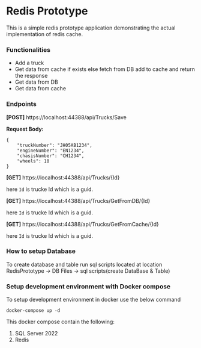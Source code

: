 # Redis Prototype
This is a simple redis prototype application demonstrating the actual implementation of redis cache.

### Functionalities
* Add a truck
* Get data from cache if exists else fetch from DB add to cache and return the response
* Get data from DB
* Get data from cache

### Endpoints
**[POST]** https://localhost:44388/api/Trucks/Save

**Request Body:**
```
{
    "truckNumber": "JH05AB1234",
    "engineNumber": "EN1234",
    "chasisNumber": "CH1234",
    "wheels": 10
}
```

**[GET]** https://localhost:44388/api/Trucks/{Id}

here `Id` is trucke Id which is a guid.

**[GET]** https://localhost:44388/api/Trucks/GetFromDB/{Id}

here `Id` is trucke Id which is a guid.

**[GET]** https://localhost:44388/api/Trucks/GetFromCache/{Id}

here `Id` is trucke Id which is a guid.

### How to setup Database
To create database and table run sql scripts located at location 
RedisPrototype -> DB Files -> sql scripts(create DataBase & Table)

### Setup development environment with Docker compose
To setup development environment in docker use the below command

`docker-compose up -d`

This docker compose contain the following:

1. SQL Server 2022
2. Redis